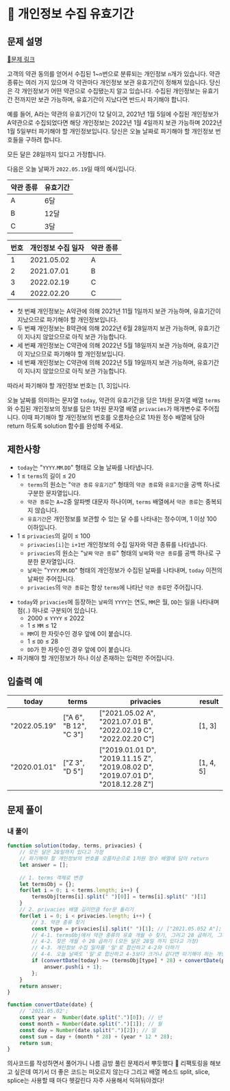 # 📗 개인정보 수집 유효기간
## 문제 설명
[📝문제 링크](https://school.programmers.co.kr/learn/courses/30/lessons/150370)

고객의 약관 동의를 얻어서 수집된 1~`n`번으로 분류되는 개인정보 `n`개가 있습니다. 약관 종류는 여러 가지 있으며 각 약관마다 개인정보 보관 유효기간이 정해져 있습니다. 당신은 각 개인정보가 어떤 약관으로 수집됐는지 알고 있습니다. 수집된 개인정보는 유효기간 전까지만 보관 가능하며, 유효기간이 지났다면 반드시 파기해야 합니다.

예를 들어, A라는 약관의 유효기간이 12 달이고, 2021년 1월 5일에 수집된 개인정보가 A약관으로 수집되었다면 해당 개인정보는 2022년 1월 4일까지 보관 가능하며 2022년 1월 5일부터 파기해야 할 개인정보입니다.
당신은 오늘 날짜로 파기해야 할 개인정보 번호들을 구하려 합니다.

모든 달은 28일까지 있다고 가정합니다.

다음은 오늘 날짜가 `2022.05.19`일 때의 예시입니다.

|약관 종류|유효기간|
|------|------|
|A|6달|
|B|12달|
|C|3달|

|번호|개인정보 수집 일자|약관 종류|
|--|-------------|---------|
|1|2021.05.02|A|
|2|2021.07.01|B|
|3|2022.02.19|C|
|4|2022.02.20|C|

* 첫 번째 개인정보는 A약관에 의해 2021년 11월 1일까지 보관 가능하며, 유효기간이 지났으므로 파기해야 할 개인정보입니다.
* 두 번째 개인정보는 B약관에 의해 2022년 6월 28일까지 보관 가능하며, 유효기간이 지나지 않았으므로 아직 보관 가능합니다.
* 세 번째 개인정보는 C약관에 의해 2022년 5월 18일까지 보관 가능하며, 유효기간이 지났으므로 파기해야 할 개인정보입니다.
* 네 번째 개인정보는 C약관에 의해 2022년 5월 19일까지 보관 가능하며, 유효기간이 지나지 않았으므로 아직 보관 가능합니다.

따라서 파기해야 할 개인정보 번호는 [1, 3]입니다.

오늘 날짜를 의미하는 문자열 `today`, 약관의 유효기간을 담은 1차원 문자열 배열 `terms`와 수집된 개인정보의 정보를 담은 1차원 문자열 배열 `privacies`가 매개변수로 주어집니다. 이때 파기해야 할 개인정보의 번호를 오름차순으로 1차원 정수 배열에 담아 return 하도록 solution 함수를 완성해 주세요.

## 제한사항
- `today`는 "`YYYY`.`MM`.`DD`" 형태로 오늘 날짜를 나타냅니다.
- 1 ≤ `terms`의 길이 ≤ 20
	- `terms`의 원소는 "`약관 종류` `유효기간`" 형태의 `약관 종류`와 `유효기간`을 공백 하나로 구분한 문자열입니다.
	- `약관 종류`는 `A`~`Z`중 알파벳 대문자 하나이며, `terms` 배열에서 `약관 종류`는 중복되지 않습니다.
	- `유효기간`은 개인정보를 보관할 수 있는 달 수를 나타내는 정수이며, 1 이상 100 이하입니다.
- 1 ≤ `privacies`의 길이 ≤ 100
	- `privacies[i]`는 `i+1번` 개인정보의 수집 일자와 약관 종류를 나타냅니다.
	- `privacies`의 원소는 "`날짜` `약관 종류`" 형태의 `날짜`와 `약관 종류`를 공백 하나로 구분한 문자열입니다.
	- `날짜`는 "`YYYY`.`MM`.`DD`" 형태의 개인정보가 수집된 날짜를 나타내며, `today` 이전의 날짜만 주어집니다.
	- `privacies`의 `약관 종류`는 항상 `terms`에 나타난 `약관 종류`만 주어집니다.
* `today`와 `privacies`에 등장하는 `날짜`의 `YYYY`는 연도, `MM`은 월, `DD`는 일을 나타내며 점(`.`) 하나로 구분되어 있습니다.
	- 2000 ≤ `YYYY` ≤ 2022
	- 1 ≤ `MM` ≤ 12
	- `MM`이 한 자릿수인 경우 앞에 0이 붙습니다.
	- 1 ≤ `DD` ≤ 28
	- `DD`가 한 자릿수인 경우 앞에 0이 붙습니다.
* 파기해야 할 개인정보가 하나 이상 존재하는 입력만 주어집니다.

## 입출력 예
|today|terms|privacies|result|
|----|-----|----------|------|
|"2022.05.19"|["A 6", "B 12", "C 3"]|["2021.05.02 A", "2021.07.01 B", "2022.02.19 C", "2022.02.20 C"]|[1, 3]|
|"2020.01.01"|["Z 3", "D 5"]|["2019.01.01 D", "2019.11.15 Z", "2019.08.02 D", "2019.07.01 D", "2018.12.28 Z"]|[1, 4, 5]|

## 문제 풀이
### 내 풀이
```javascript
function solution(today, terms, privacies) {
    // 모든 달은 28일까지 있다고 가정
    // 파기해야 할 개인정보의 번호를 오름차순으로 1차원 정수 배열에 담아 return
    let answer = [];
    
    // 1. terms 객체로 변경
    let termsObj = {};
    for(let i = 0; i < terms.length; i++) {
        termsObj[terms[i].split(" ")[0]] = terms[i].split(" ")[1]
    }
    // 2. privacies 배열 길이만큼 for문 돌리기
    for(let i = 0; i < privacies.length; i++) {
        // 3. 약관 종류 찾기
        const type = privacies[i].split(" ")[1]; // ["2021.05.052 A"];
        // 4-1. termsObj에서 약관 종류의 유효 개월 수 찾기, 그리고 28 곱하기, 그리고 더하기
        // 4-2. 찾은 개월 수 28 곱하기 (모든 달은 28일 까지 있다고 가정)
        // 4-3. 개인정보 수집 일자를 '일'로 합산하고 4-2와 더하기
        // 4-4. 오늘 날짜도 '일'로 합산하고 4-3보다 크거나 같다면 파기해야 하는 개인정보 이므로 answer에 index + 1 push
        if (convertDate(today) >= (termsObj[type] * 28) + convertDate(privacies[i].split(" ")[0])) {
            answer.push(i + 1);
        };
    }
    return answer;
}

function convertDate(date) {
    // '2021.05.02';
    const year =  Number(date.split(".")[0]); // 년
    const month = Number(date.split(".")[1]); // 월
    const day = Number(date.split(".")[2]); // 일
    const sum = day + (month * 28) + (year * 12 * 28);
    return sum;
}
```
의사코드를 작성하면서 풀어가니 나름 금방 풀린 문제라서 뿌듯했다 🙂
리팩토링을 해보고 싶은데 여기서 더 좋은 코드는 떠오르지 않는다
그리고 배열 메소드 split, slice, splice는 사용할 때 마다 헷갈린다
자주 사용해서 익혀둬야겠다!
